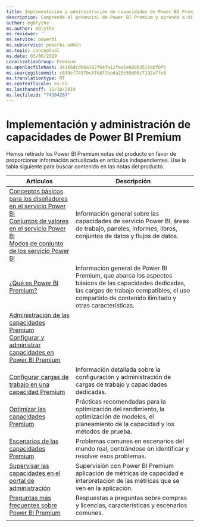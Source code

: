 ```yaml
---
title: Implementación y administración de capacidades de Power BI Premium
description: Comprenda el potencial de Power BI Premium y aprenda a diseñar, implementar, supervisar y solucionar problemas de soluciones escalables.
author: mgblythe
ms.author: mblythe
ms.reviewer: ''
ms.service: powerbi
ms.subservice: powerbi-admin
ms.topic: conceptual
ms.date: 03/06/2019
LocalizationGroup: Premium
ms.openlocfilehash: 34166dcdb6a102f64fa12fea1e68883515abf0fc
ms.sourcegitcommit: c839ef7437bc8fb8f7eeda23e59d05c7192a7fe8
ms.translationtype: MT
ms.contentlocale: es-ES
ms.lasthandoff: 11/18/2019
ms.locfileid: "74164267"
---
```

# <a name="deploying-and-managing-power-bi-premium-capacities"></a>Implementación y administración de capacidades de Power BI Premium

Hemos retirado los Power BI Premium notas del producto en favor de proporcionar información actualizada en artículos independientes. Use la tabla siguiente para buscar contenido en las notas del producto. 

| Artículos | Descripción |
|-----|----|
| [Conceptos básicos para los diseñadores en el servicio Power BI](service-basic-concepts.md)</br>[Conjuntos de valores en el servicio Power BI](service-datasets-understand.md)</br>[Modos de conjunto de los servicio Power BI](service-dataset-modes-understand.md) | Información general sobre las capacidades de servicio Power BI, áreas de trabajo, paneles, informes, libros, conjuntos de datos y flujos de datos. |
| [¿Qué es Power BI Premium?](service-premium-what-is.md) | Información general de Power BI Premium, que abarca los aspectos básicos de las capacidades dedicadas, las cargas de trabajo compatibles, el uso compartido de contenido ilimitado y otras características.  |
| [Administración de las capacidades Premium](service-premium-capacity-manage.md)</br>[Configurar y administrar capacidades en Power BI Premium](service-admin-premium-manage.md)
</br>[Configurar cargas de trabajo en una capacidad Premium](service-admin-premium-workloads.md) | Información detallada sobre la configuración y administración de cargas de trabajo y capacidades dedicadas. |
| [Optimizar las capacidades Premium](service-premium-capacity-optimize.md) | Prácticas recomendadas para la optimización del rendimiento, la optimización de modelos, el planeamiento de la capacidad y los métodos de prueba. |
| [Escenarios de las capacidades Premium](service-premium-capacity-scenarios.md) | Problemas comunes en escenarios del mundo real, centrándose en identificar y resolver esos problemas. |
| [Supervisar las capacidades en el portal de administración](service-admin-premium-monitor-portal.md) | Supervisión con Power BI Premium aplicación de métricas de capacidad e interpretación de las métricas que se ven en la aplicación. |
| [Preguntas más frecuentes sobre Power BI Premium](service-premium-faq.md) | Respuestas a preguntas sobre compras y licencias, características y escenarios comunes. |
| | |
